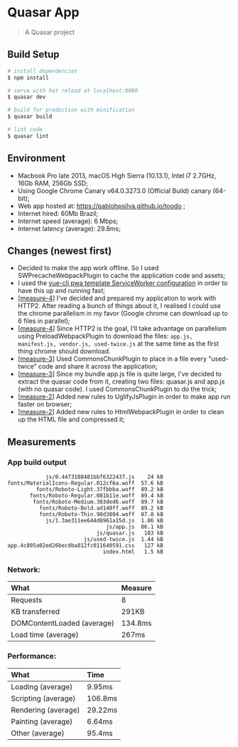 # Quasar App

> A Quasar project

## Build Setup

``` bash
# install dependencies
$ npm install

# serve with hot reload at localhost:8080
$ quasar dev

# build for production with minification
$ quasar build

# lint code
$ quasar lint
```


## Environment
* Macbook Pro late 2013, macOS High Sierra (10.13.1), Intel i7 2.7GHz, 16Gb RAM, 256Gb SSD;
* Using Google Chrome Canary v64.0.3273.0 (Official Build) canary (64-bit);
* Web app hosted at: https://pablohpsilva.github.io/toodo ;
* Internet hired: 60Mb Brazil;
* Internet speed (average): 6 Mbps;
* Internet latency (average): 29.8ms;

## Changes (newest first)

* Decided to make the app work offline. So I used SWPrecacheWebpackPlugin to cache the application code and assets;
* I used the [vue-cli pwa template ServiceWorker configuration](https://github.com/vuejs-templates/pwa/blob/master/template/build/service-worker-prod.js) in order to have this up and running fast;
* [[measure-4](https://github.com/pablohpsilva/toodo/tree/measure-4)] I've decided and prepared my application to work with HTTP2. After reading a bunch of things about it, I realised I could use the chrome parallelism in my favor (Google chrome can download up to 6 files in parallel);
* [[measure-4](https://github.com/pablohpsilva/toodo/tree/measure-4)] Since HTTP2 is the goal, I'll take advantage on parallelism using PreloadWebpackPlugin to download the files: `app.js, manifest.js, vendor.js, used-twice.js` at the same time as the first thing chrome should download.
* [[measure-3](https://github.com/pablohpsilva/toodo/tree/measure-3)] Used CommonsChunkPlugin to place in a file every "used-twice" code and share it across the application;
* [[measure-3](https://github.com/pablohpsilva/toodo/tree/measure-3)] Since my bundle app.js file is quite large, I've decided to extract the quasar code from it, creating two files: quasar.js and app.js (with no quasar code). I used CommonsChunkPlugin to do the trick;
* [[measure-2](https://github.com/pablohpsilva/toodo/tree/measure-2)] Added new rules to UglifyJsPlugin in order to make app run faster on browser;
* [[measure-2](https://github.com/pablohpsilva/toodo/tree/measure-2)] Added new rules to HtmlWebpackPlugin in order to clean up the HTML file and compressed it;

## Measurements

### App build output
```
            js/0.4473108481bbf6322437.js    24 kB
fonts/MaterialIcons-Regular.012cf6a.woff  57.6 kB
         fonts/Roboto-Light.37fbbba.woff  89.2 kB
       fonts/Roboto-Regular.081b11e.woff  89.4 kB
        fonts/Roboto-Medium.303ded6.woff  89.7 kB
          fonts/Roboto-Bold.ad140ff.woff  89.2 kB
          fonts/Roboto-Thin.90d3804.woff  87.8 kB
            js/1.3ae311ee644d8961a15d.js  1.86 kB
                               js/app.js  86.1 kB
                            js/quasar.js   183 kB
                        js/used-twice.js  1.44 kB
app.4c805a02ed26becdba812fc011640591.css   127 kB
                              index.html   1.5 kB
```

### Network:

|    What                     |   Measure   |
|:----------------------------|:------------|
|    Requests                 |      8      |
| KB transferred              |    291KB    |
| DOMContentLoaded (average)  |   134.8ms   |
| Load time (average)         |   267ms     |


### Performance:

|      What             |   Time    |
|:----------------------|:----------|
| Loading (average)     | 9.95ms    |
| Scripting (average)   | 106.8ms   |
| Rendering (average)   | 29.22ms   |
| Painting (average)    | 6.64ms    |
| Other (average)       | 95.4ms    |

<!--
var sum = (arr) => arr.reduce((acc, curr) => curr + acc, 0)

// Measures:
var measuresDOMContentLoadedMilliseconds = [340, 61, 88, 84, 101]
var measuresLoadTimeMilliseconds         = [769, 108, 151, 142, 165]
var measuresLoadingMilliseconds          = [8.6, 9.2, 10.5, 10.2, 11.3]
var measuresScriptingMilliseconds        = [102, 90.4, 114.8, 111.3, 115.5]
var measuresRenderingMilliseconds        = [36.1, 23.2, 28.4, 27.5, 30.9]
var measuresPaintingMilliseconds         = [10.4, 5.8, 5.4, 6, 5.6]
var measuresOtherMilliseconds            = [124.9, 79.2, 85.8, 90.2, 96.9]


var measures = [
  measuresDOMContentLoadedMilliseconds,
  measuresLoadTimeMilliseconds,
  measuresLoadingMilliseconds,
  measuresScriptingMilliseconds,
  measuresRenderingMilliseconds,
  measuresPaintingMilliseconds,
  measuresOtherMilliseconds
]

console.log(measures.map(el => sum(el) / el.length))

// console:
[
  134.8,
  267,
  9.959999999999999,
  106.8,
  29.22,
  6.640000000000001,
  95.4
]

-->
